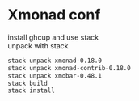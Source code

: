 # Xmonad conf

install ghcup and use stack  
unpack with stack

```bash
stack unpack xmonad-0.18.0
stack unpack xmonad-contrib-0.18.0
stack unpack xmobar-0.48.1
stack build
stack install
```
